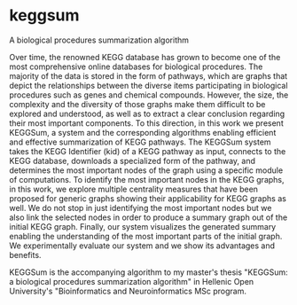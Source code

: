 # keggsum
A biological procedures summarization algorithm

Over time, the renowned KEGG database has grown to become one of the most comprehensive online databases for biological procedures. The majority of the data is stored in the form of pathways, which are graphs that depict the relationships between the diverse items participating in biological procedures such as genes and chemical compounds. However, the size, the complexity and the diversity of those graphs make them difficult to be explored and understood, as well as to extract a clear conclusion regarding their most important components. To this direction, in this work we present KEGGSum, a system and the corresponding algorithms enabling efficient and effective summarization of KEGG pathways. The KEGGSum system takes the KEGG Identifier (kid) of a KEGG pathway as input, connects to the KEGG database, downloads a specialized form of the pathway, and determines the most important nodes of the graph using a specific module of computations. To identify the most important nodes in the KEGG graphs, in this work, we explore multiple centrality measures that have been proposed for generic graphs showing their applicability for KEGG graphs as well. We do not stop in just identifying the most important nodes but we also link the selected nodes in order to produce a summary graph out of the initial KEGG graph. Finally, our system visualizes the generated summary enabling the understanding of the most important parts of the initial graph. We experimentally evaluate our system and we show its advantages and benefits.

KEGGSum is the accompanying algorithm to my master's thesis "KEGGSum: a biological procedures summarization algorithm" in Hellenic Open University's "Bioinformatics and Neuroinformatics MSc program.
